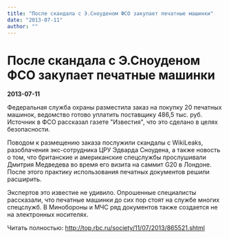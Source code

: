 ```yaml
---
title: "После скандала с Э.Сноуденом ФСО закупает печатные машинки"
date: "2013-07-11"
author: ""
---
```


# После скандала с Э.Сноуденом ФСО закупает печатные машинки

**2013-07-11** 

Федеральная служба охраны разместила заказ на покупку 20 печатных машинок, ведомство готово уплатить поставщику 486,5 тыс. руб. Источник в ФСО рассказал газете "Известия", что это сделано в целях безопасности.

Поводом к размещению заказа послужили скандалы с WikiLeaks, разоблачения экс-сотрудника ЦРУ Эдварда Сноудена, а также новость о том, что британские и американские спецслужбы прослушивали Дмитрия Медведева во время его визита на саммит G20 в Лондоне. После этого практику использования печатных документов решили расширить.

Экспертов это известие не удивило. Опрошенные специалисты рассказали, что печатные машинки до сих пор стоят на службе многих спецслужб. В Минобороны и МЧС ряд документов также создается не на электронных носителях.

Читать полностью: http://top.rbc.ru/society/11/07/2013/865521.shtml